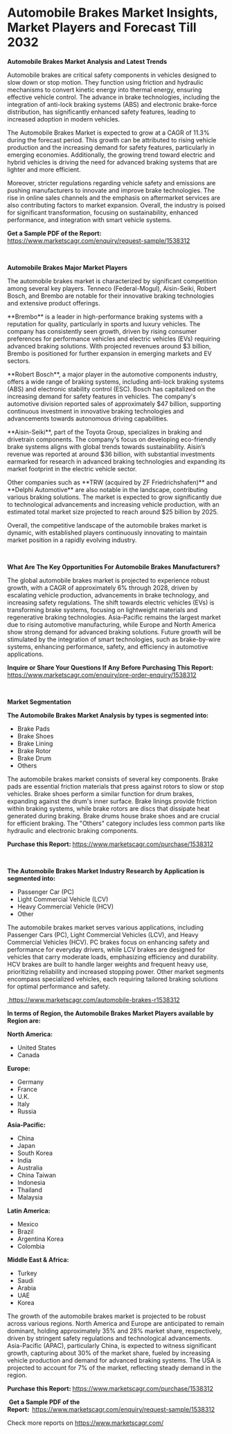 <p><h1>Automobile Brakes Market Insights, Market Players and Forecast Till 2032</h1></p><p><strong>Automobile Brakes Market Analysis and Latest Trends</strong></p>
<p><p>Automobile brakes are critical safety components in vehicles designed to slow down or stop motion. They function using friction and hydraulic mechanisms to convert kinetic energy into thermal energy, ensuring effective vehicle control. The advance in brake technologies, including the integration of anti-lock braking systems (ABS) and electronic brake-force distribution, has significantly enhanced safety features, leading to increased adoption in modern vehicles.</p><p>The Automobile Brakes Market is expected to grow at a CAGR of 11.3% during the forecast period. This growth can be attributed to rising vehicle production and the increasing demand for safety features, particularly in emerging economies. Additionally, the growing trend toward electric and hybrid vehicles is driving the need for advanced braking systems that are lighter and more efficient. </p><p>Moreover, stricter regulations regarding vehicle safety and emissions are pushing manufacturers to innovate and improve brake technologies. The rise in online sales channels and the emphasis on aftermarket services are also contributing factors to market expansion. Overall, the industry is poised for significant transformation, focusing on sustainability, enhanced performance, and integration with smart vehicle systems.</p></p>
<p><strong>Get a Sample PDF of the Report:&nbsp;</strong> <a href="https://www.marketscagr.com/enquiry/request-sample/1538312?utm_campaign=2566&utm_medium=2&utm_source=Github&utm_content=ia&utm_term=30032025&utm_id=automobile-brakes">https://www.marketscagr.com/enquiry/request-sample/1538312</a></p>
<p>&nbsp;</p>
<p><strong>Automobile Brakes Major Market Players</strong></p>
<p><p>The automobile brakes market is characterized by significant competition among several key players. Tenneco (Federal-Mogul), Aisin-Seiki, Robert Bosch, and Brembo are notable for their innovative braking technologies and extensive product offerings.</p><p>**Brembo** is a leader in high-performance braking systems with a reputation for quality, particularly in sports and luxury vehicles. The company has consistently seen growth, driven by rising consumer preferences for performance vehicles and electric vehicles (EVs) requiring advanced braking solutions. With projected revenues around $3 billion, Brembo is positioned for further expansion in emerging markets and EV sectors.</p><p>**Robert Bosch**, a major player in the automotive components industry, offers a wide range of braking systems, including anti-lock braking systems (ABS) and electronic stability control (ESC). Bosch has capitalized on the increasing demand for safety features in vehicles. The company's automotive division reported sales of approximately $47 billion, supporting continuous investment in innovative braking technologies and advancements towards autonomous driving capabilities.</p><p>**Aisin-Seiki**, part of the Toyota Group, specializes in braking and drivetrain components. The company's focus on developing eco-friendly brake systems aligns with global trends towards sustainability. Aisin’s revenue was reported at around $36 billion, with substantial investments earmarked for research in advanced braking technologies and expanding its market footprint in the electric vehicle sector.</p><p>Other companies such as **TRW (acquired by ZF Friedrichshafen)** and **Delphi Automotive** are also notable in the landscape, contributing various braking solutions. The market is expected to grow significantly due to technological advancements and increasing vehicle production, with an estimated total market size projected to reach around $25 billion by 2025.</p><p>Overall, the competitive landscape of the automobile brakes market is dynamic, with established players continuously innovating to maintain market position in a rapidly evolving industry.</p></p>
<p>&nbsp;</p>
<p><strong>What Are The Key Opportunities For Automobile Brakes Manufacturers?</strong></p>
<p><p>The global automobile brakes market is projected to experience robust growth, with a CAGR of approximately 6% through 2028, driven by escalating vehicle production, advancements in brake technology, and increasing safety regulations. The shift towards electric vehicles (EVs) is transforming brake systems, focusing on lightweight materials and regenerative braking technologies. Asia-Pacific remains the largest market due to rising automotive manufacturing, while Europe and North America show strong demand for advanced braking solutions. Future growth will be stimulated by the integration of smart technologies, such as brake-by-wire systems, enhancing performance, safety, and efficiency in automotive applications.</p></p>
<p><strong>Inquire or Share Your Questions If Any Before Purchasing This Report:</strong> <a href="https://www.marketscagr.com/enquiry/pre-order-enquiry/1538312?utm_campaign=2566&utm_medium=2&utm_source=Github&utm_content=ia&utm_term=30032025&utm_id=automobile-brakes">https://www.marketscagr.com/enquiry/pre-order-enquiry/1538312</a></p>
<p>&nbsp;</p>
<p><strong>Market Segmentation</strong></p>
<p><strong>The Automobile Brakes Market Analysis by types is segmented into:</strong></p>
<p><ul><li>Brake Pads</li><li>Brake Shoes</li><li>Brake Lining</li><li>Brake Rotor</li><li>Brake Drum</li><li>Others</li></ul></p>
<p><p>The automobile brakes market consists of several key components. Brake pads are essential friction materials that press against rotors to slow or stop vehicles. Brake shoes perform a similar function for drum brakes, expanding against the drum's inner surface. Brake linings provide friction within braking systems, while brake rotors are discs that dissipate heat generated during braking. Brake drums house brake shoes and are crucial for efficient braking. The "Others" category includes less common parts like hydraulic and electronic braking components.</p></p>
<p><strong>Purchase this Report:&nbsp;</strong><a href="https://www.marketscagr.com/purchase/1538312?utm_campaign=2566&utm_medium=2&utm_source=Github&utm_content=ia&utm_term=30032025&utm_id=automobile-brakes">https://www.marketscagr.com/purchase/1538312</a></p>
<p>&nbsp;</p>
<p><strong>The Automobile Brakes Market Industry Research by Application is segmented into:</strong></p>
<p><ul><li>Passenger Car (PC)</li><li>Light Commercial Vehicle (LCV)</li><li>Heavy Commercial Vehicle (HCV)</li><li>Other</li></ul></p>
<p><p>The automobile brakes market serves various applications, including Passenger Cars (PC), Light Commercial Vehicles (LCV), and Heavy Commercial Vehicles (HCV). PC brakes focus on enhancing safety and performance for everyday drivers, while LCV brakes are designed for vehicles that carry moderate loads, emphasizing efficiency and durability. HCV brakes are built to handle larger weights and frequent heavy use, prioritizing reliability and increased stopping power. Other market segments encompass specialized vehicles, each requiring tailored braking solutions for optimal performance and safety.</p></p>
<p><a href="https://www.marketscagr.com/automobile-brakes-r1538312?utm_campaign=2566&utm_medium=2&utm_source=Github&utm_content=ia&utm_term=30032025&utm_id=automobile-brakes">&nbsp;https://www.marketscagr.com/automobile-brakes-r1538312</a></p>
<p><strong>In terms of Region, the Automobile Brakes Market Players available by Region are:</strong></p>
<p>
    <p> <strong> North America: </strong>
        <ul>
            <li>United States</li>
            <li>Canada</li>
        </ul>
        </p> 
    <p> <strong> Europe: </strong>
        <ul>
            <li>Germany</li>
            <li>France</li>
            <li>U.K.</li>
            <li>Italy</li>
            <li>Russia</li>
        </ul>
        </p> 
    <p> <strong> Asia-Pacific: </strong>
        <ul>
            <li>China</li>
            <li>Japan</li>
            <li>South Korea</li>
            <li>India</li>
            <li>Australia</li>
            <li>China Taiwan</li>
            <li>Indonesia</li>
            <li>Thailand</li>
            <li>Malaysia</li>
        </ul>
        </p> 
    <p> <strong> Latin America: </strong>
        <ul>
            <li>Mexico</li>
            <li>Brazil</li>
            <li>Argentina Korea</li>
            <li>Colombia</li>
        </ul>
        </p> 
    <p> <strong> Middle East & Africa: </strong>
        <ul>
            <li>Turkey</li>
            <li>Saudi</li>
            <li>Arabia</li>
            <li>UAE</li>
            <li>Korea</li>
        </ul>
    </p>
    </p>
<p><p>The growth of the automobile brakes market is projected to be robust across various regions. North America and Europe are anticipated to remain dominant, holding approximately 35% and 28% market share, respectively, driven by stringent safety regulations and technological advancements. Asia-Pacific (APAC), particularly China, is expected to witness significant growth, capturing about 30% of the market share, fueled by increasing vehicle production and demand for advanced braking systems. The USA is projected to account for 7% of the market, reflecting steady demand in the region.</p></p>
<p><strong>Purchase this Report: </strong><a href="https://www.marketscagr.com/purchase/1538312?utm_campaign=2566&utm_medium=2&utm_source=Github&utm_content=ia&utm_term=30032025&utm_id=automobile-brakes">https://www.marketscagr.com/purchase/1538312</a></p>
<p>&nbsp;<strong>Get a Sample PDF of the Report:&nbsp;&nbsp;</strong><a href="https://www.marketscagr.com/enquiry/request-sample/1538312?utm_campaign=2566&utm_medium=2&utm_source=Github&utm_content=ia&utm_term=30032025&utm_id=automobile-brakes">https://www.marketscagr.com/enquiry/request-sample/1538312</a></p>
<p><strong></strong></p>
<p>Check more reports on <a href="https://www.marketscagr.com/?utm_campaign=2566&utm_medium=2&utm_source=Github&utm_content=ia&utm_term=30032025&utm_id=automobile-brakes">https://www.marketscagr.com/</a></p>